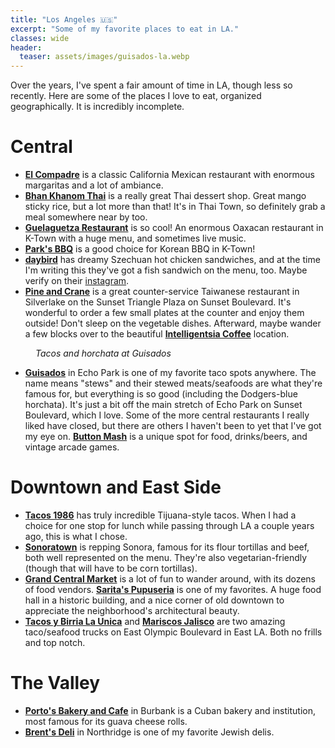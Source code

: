 ```yaml
---
title: "Los Angeles 🇺🇸"
excerpt: "Some of my favorite places to eat in LA."
classes: wide
header:
  teaser: assets/images/guisados-la.webp
---
```


Over the years, I've spent a fair amount of time in LA, though less so recently. Here are some of the places I love to eat, organized geographically. It is incredibly incomplete.

# Central

- [**El Compadre**](https://www.google.com/maps/place/El+Compadre/@34.0922932,-118.355484,14.91z/data=!4m6!3m5!1s0x80c2bedc1d182345:0x6ca7a9720ad4bcfc!8m2!3d34.0977881!4d-118.3522356!16s%2Fg%2F1tcww_7f?entry=ttu) is a classic California Mexican restaurant with enormous margaritas and a lot of ambiance.
- [**Bhan Khanom Thai**](https://maps.app.goo.gl/rrbifxGs6yqS1dbq9) is a really great Thai dessert shop. Great mango sticky rice, but a lot more than that! It's in Thai Town, so definitely grab a meal somewhere near by too.
- [**Guelaguetza Restaurant**](https://maps.app.goo.gl/Uf1Tc4CoqNj9JvoN7) is so cool! An enormous Oaxacan restaurant in K-Town with a huge menu, and sometimes live music.
- [**Park's BBQ**](https://maps.app.goo.gl/uANFYhkCdLFAWads9) is a good choice for Korean BBQ in K-Town!
- [**daybird**](https://maps.app.goo.gl/DL5FJGyx7SsBSgLr8) has dreamy Szechuan hot chicken sandwiches, and at the time I'm writing this they've got a fish sandwich on the menu, too. Maybe verify on their [instagram](https://www.instagram.com/daybirdla/).
- [**Pine and Crane**](https://maps.app.goo.gl/mmqNGBjpR82SanNz5) is a great counter-service Taiwanese restaurant in Silverlake on the Sunset Triangle Plaza on Sunset Boulevard. It's wonderful to order a few small plates at the counter and enjoy them outside! Don't sleep on the vegetable dishes. Afterward, maybe wander a few blocks over to the beautiful [**Intelligentsia Coffee**](https://maps.app.goo.gl/hZSHgQPy8yKBcjL57) location.

<figure style="width: 300px" class="align-right">
  <img src="{{ site.url }}{{ site.baseurl }}/assets/images/guisados-la.webp" alt="">
  <figcaption><em>Tacos and horchata at Guisados</em></figcaption>
</figure>

- [**Guisados**](https://maps.app.goo.gl/PmQedXZEN8SoQEwx7) in Echo Park is one of my favorite taco spots anywhere. The name means "stews" and their stewed meats/seafoods are what they're famous for, but everything is so good (including the Dodgers-blue horchata). It's just a bit off the main stretch of Echo Park on Sunset Boulevard, which I love. Some of the more central restaurants I really liked have closed, but there are others I haven't been to yet that I've got my eye on. [**Button Mash**](https://maps.app.goo.gl/hZSHgQPy8yKBcjL57) is a unique spot for food, drinks/beers, and vintage arcade games.

# Downtown and East Side

- [**Tacos 1986**](https://maps.app.goo.gl/4fLTuFdNGtiBxLme6) has truly incredible Tijuana-style tacos. When I had a choice for one stop for lunch while passing through LA a couple years ago, this is what I chose.
- [**Sonoratown**](https://maps.app.goo.gl/N9eekv9pSrzcnWsQ7) is repping Sonora, famous for its flour tortillas and beef, both well represented on the menu. They're also vegetarian-friendly (though that will have to be corn tortillas).
- [**Grand Central Market**](https://maps.app.goo.gl/r6xggFaZe9vfLMWq5) is a lot of fun to wander around, with its dozens of food vendors. [**Sarita's Pupuseria**](https://maps.app.goo.gl/auAxMKE8okX27xTeA) is one of my favorites. A huge food hall in a historic building, and a nice corner of old downtown to appreciate the neighborhood's architectural beauty.
- [**Tacos y Birria La Unica**](https://maps.app.goo.gl/aXNtxhawfXQoYk5L7) and [**Mariscos Jalisco**](https://maps.app.goo.gl/aXNtxhawfXQoYk5L7) are two amazing taco/seafood trucks on East Olympic Boulevard in East LA. Both no frills and top notch.

# The Valley

- [**Porto's Bakery and Cafe**](https://maps.app.goo.gl/4FdCRj98YhgRm5Ap9) in Burbank is a Cuban bakery and institution, most famous for its guava cheese rolls.
- [**Brent's Deli**](https://maps.app.goo.gl/6BNpifrN4ZnbT5ng8) in Northridge is one of my favorite Jewish delis.
